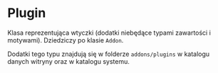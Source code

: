 Plugin
===

Klasa reprezentująca wtyczki (dodatki niebędące typami zawartości i motywami). Dziedziczy po klasie `Addon`.

Dodatki tego typu znajdują się w folderze `addons/plugins` w katalogu danych witryny oraz w katalogu systemu.